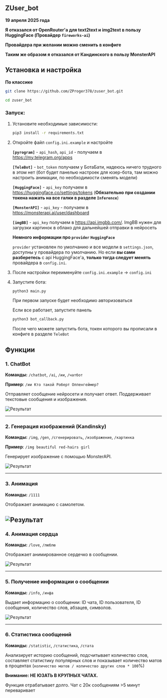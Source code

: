 ZUser_bot
---

**19 апреля 2025 года**

**Я отказался от OpenRouter'a для text2text и img2text в пользу HuggingFace (Провайдер ``fireworks-ai``)**

**Провайдера при желании можно сменить в конфиге**

**Таким же образом я отказался от Кандинского в пользу MonsterAPI**


## Установка и настройка

**По классике**
```sh
git clone https://github.com/ZProger378/zuser_bot.git
```
```sh
cd zuser_bot
```

### Запуск:
1. Установите необходимые зависимости:
   ```sh
   pip3 install -r requirements.txt
   ```
2. Откройте файл `config.ini.example` и настройте

    **``[pyrogram]``** - ``api_hash``, ``api_id`` - получаем в <https://my.telegram.org/apps>
    
    **``[TeleBot]``** - ``bot_token`` получаем у БотаБати, надеюсь ничего трудного в этом нет (бот будет панелью настроек для юзер-бота, там можно настроить анимации, по необходимости сменять модели)
    
    **``[HuggingFace]``** - ``api_key`` получаем в <https://huggingface.co/settings/tokens> (**Обязательно при создании токена нажать на все галки в разделе ``Inference``**)

    **``[MonsterAPI]``** - ``api_key`` - получаем в <https://monsterapi.ai/user/dashboard>
    
    **``[imgBB]``** - ``api_key`` получаем в <https://api.imgbb.com/>. ImgBB нужен для загрузки картинок в облако для дальнейшей отправки в нейросеть

    **Немного информации про ``provider`` ``HuggingFace``**
    
    ``provider`` установлен по умолчанию и все модели в ``settings.json``, доступны у провайдера по умолчанию. Но если **вы сами разберетесь** с api HuggingFace'a, **только тогда следует менять** провайдера в ``config.ini``.

3. После настройки переименуйте `config.ini.example` -> `config.ini` 
4. Запустите бота:
   ```sh
   python3 main.py
   ```
   При первом запуске будет необходимо авторизоваться

   Если все работает, запустите панель
   ```sh
   python3 bot_callback.py
   ```
   После чего можете запустить бота, токен которого вы прописали в конфиге в разделе ``TeleBot``


## Функции

### 1. ChatBot
**Команды:** `/chatbot`, `/ai`, `/ии`, `/чатбот`

**Пример**: `/ии Кто такой Роберт Оппенгеймер?`

Отправляет сообщение нейросети и получает ответ. Поддерживает текстовые сообщения и изображения.

![Результат](https://i.ibb.co/8LKrCxVP/image.png)

---

### 2. Генерация изображений (Kandinsky)
**Команды:** `/img`, `/gen`, `/сгенерировать`, `/изображение`, `/картинка`

**Пример**: `/img beautiful red-hairs girl`

Генерирует изображение с помощью MonsterAPI.

![Результат](https://i.ibb.co/XZkNRdZd/image.png)

---

### 3. Анимация
**Команды:** `/1111`

Отображает анимацию с самолетом.

![Результат](https://i.ibb.co/1t8DBt43/image.png)
---

### 4. Анимация сердца
**Команды:** `/love`, `/люблю`

Отображает анимированное сердечко в сообщении.

![Результат](https://i.ibb.co/Q7PNKv6f/1321373317-1.gif)

---

### 5. Получение информации о сообщении
**Команды:** `/info`, `/инфа`

Выдает информацию о сообщении: ID чата, ID пользователя, ID сообщения, количество слов, абзацев, символов.

![Результат](https://i.ibb.co/R4MRdJ0R/image.png)

---

### 6. Статистика сообщений
**Команды:** `/statistic`, `/статистика`, `/стата`

Анализирует историю сообщений, подсчитывает количество слов, составляет статистику популярных слов и показывает количество матов в процентах (``количество матов / количество других слов * 100``%)

**Внимание: НЕ ЮЗАТЬ В КРУПНЫХ ЧАТАХ.**

Функция отрабатывает долго. Чат с 20к сообщениям >5 минут переваривает
